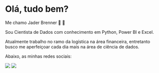 # Olá, tudo bem?

Me chamo Jader Brenner :wave: :vulcan_salute:

Sou Cientista de Dados com conhecimento em Python, Power BI e Excel.

Atualmente trabalho no ramo da logística na área financeira, entretanto busco me aperfeiçoar cada dia mais na área de ciência de dados.

Abaixo, as minhas redes sociais:
<div style="display: inline-block"> 
  <a href="https://www.linkedin.com/in/jaderbrenner" target="_blank"><img src="https://img.shields.io/badge/-LinkedIn-%230077B5?style=for-the-badge&logo=linkedin&logoColor=white" target="_blank"></a>
  <a href = "mailto:jaderbrenner13[at]hotmail.com"><img src="https://img.shields.io/badge/Email-%230077B5?style=for-the-badge&logo=maildotru&color=red" target="_blank"></a>
</div>
